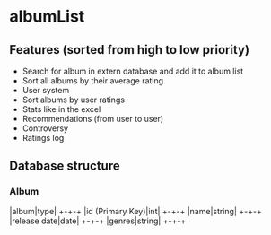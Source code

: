 # albumList

## Features (sorted from high to low priority)

- Search for album in extern database and add it to album list
- Sort all albums by their average rating
- User system
- Sort albums by user ratings
- Stats like in the excel
- Recommendations (from user to user)
- Controversy
- Ratings log


## Database structure

### Album
|album|type|
+-+-+
|id (Primary Key)|int|
+-+-+
|name|string|
+-+-+
|release date|date|
+-+-+
|genres|string|
+-+-+

